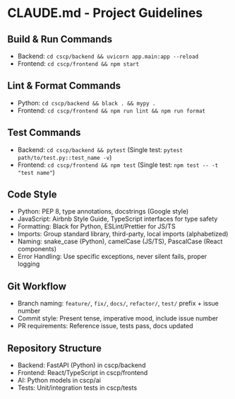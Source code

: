 # CLAUDE.md - Project Guidelines

## Build & Run Commands
- Backend: `cd cscp/backend && uvicorn app.main:app --reload`
- Frontend: `cd cscp/frontend && npm start`

## Lint & Format Commands
- Python: `cd cscp/backend && black . && mypy .`
- Frontend: `cd cscp/frontend && npm run lint && npm run format`

## Test Commands
- Backend: `cd cscp/backend && pytest` (Single test: `pytest path/to/test.py::test_name -v`)
- Frontend: `cd cscp/frontend && npm test` (Single test: `npm test -- -t "test name"`)

## Code Style
- Python: PEP 8, type annotations, docstrings (Google style)
- JavaScript: Airbnb Style Guide, TypeScript interfaces for type safety
- Formatting: Black for Python, ESLint/Prettier for JS/TS
- Imports: Group standard library, third-party, local imports (alphabetized)
- Naming: snake_case (Python), camelCase (JS/TS), PascalCase (React components)
- Error Handling: Use specific exceptions, never silent fails, proper logging

## Git Workflow
- Branch naming: `feature/`, `fix/`, `docs/`, `refactor/`, `test/` prefix + issue number
- Commit style: Present tense, imperative mood, include issue number
- PR requirements: Reference issue, tests pass, docs updated

## Repository Structure
- Backend: FastAPI (Python) in cscp/backend
- Frontend: React/TypeScript in cscp/frontend
- AI: Python models in cscp/ai
- Tests: Unit/integration tests in cscp/tests